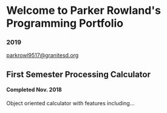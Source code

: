 # Welcome to Parker Rowland's Programming Portfolio
### 2019

parkrowl9517@granitesd.org

## First Semester Processing Calculator
#### Completed Nov. 2018
Object oriented calculator with features including...
